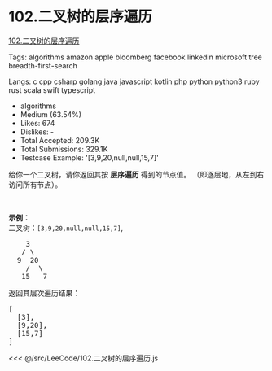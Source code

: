 # 102.二叉树的层序遍历

[102.二叉树的层序遍历](https://leetcode-cn.com/problems/binary-tree-level-order-traversal/description/)

Tags: algorithms amazon apple bloomberg facebook linkedin microsoft tree breadth-first-search

Langs: c cpp csharp golang java javascript kotlin php python python3 ruby rust scala swift typescript

- algorithms
- Medium (63.54%)
- Likes: 674
- Dislikes: -
- Total Accepted: 209.3K
- Total Submissions: 329.1K
- Testcase Example: '[3,9,20,null,null,15,7]'

<p>给你一个二叉树，请你返回其按 <strong>层序遍历</strong> 得到的节点值。 （即逐层地，从左到右访问所有节点）。</p>

<p>&nbsp;</p>

<p><strong>示例：</strong><br>
二叉树：<code>[3,9,20,null,null,15,7]</code>,</p>

<pre>    3
   / \
  9  20
    /  \
   15   7
</pre>

<p>返回其层次遍历结果：</p>

<pre>[
  [3],
  [9,20],
  [15,7]
]
</pre>

<<< @/src/LeeCode/102.二叉树的层序遍历.js
